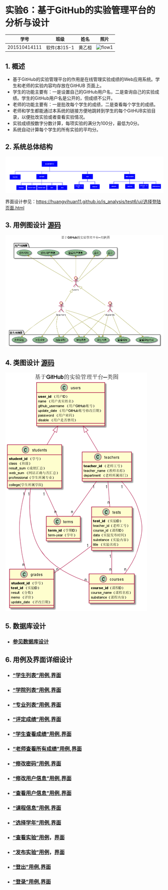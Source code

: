 # 实验6：基于GitHub的实验管理平台的分析与设计
|学号|班级|姓名|照片|
|:-------:|:-------------: | :----------:|:---:|
|201510414111|软件(本)15-1|黄乙桓|![flow1](../head.jpg)|

## 1. 概述
- 基于GitHub的实验管理平台的作用是在线管理实验成绩的Web应用系统。学生和老师的实验内容均存放在GitHUB
页面上。
- 学生的功能主要有：一是设置自己的GitHub用户名，二是查询自己的实验成绩。学生的GitHub用户名是公开的，但成绩不公开。
- 老师的功能主要有：一是批改每个学生的成绩，二是查看每个学生的成绩。
- 老师和学生都能通过本系统的链接方便地跳转到学生的每个GitHUB实验目录，以便批改实验或者查看实验情况。
- 实验成绩按数字分数计算，每项实验的满分为100分，最低为0分。
- 系统自动计算每个学生的所有实验的平均分。

## 2. 系统总体结构
![flow1](./系统总体结构图.png)

界面设计参见：https://huangyihuan11.github.io/is_analysis/test6/ui/选择登陆页面.html

## 3. 用例图设计 [源码](./src/UseCase.puml)
![](UseCase1.png)

## 4. 类图设计 [源码](./src/class.puml)
![](class6.png)

## 5. 数据库设计
- ### [参见数据库设计](./数据库设计.md)

## 6. 用例及界面详细设计
- ### [“学生列表”用例](./用例/学生列表.md),[界面](https://huangyihuan11.github.io/is_analysis/test6/ui/学生列表.html)
- ### [“学院列表”用例](./用例/学院列表.md),[界面](https://huangyihuan11.github.io/is_analysis/test6/ui/学生列表.html)
- ### [“专业列表”用例](./用例/专业列表.md),[界面](https://huangyihuan11.github.io/is_analysis/test6/ui/学生列表.html)
- ### [“评定成绩”用例](./用例/评定成绩.md),[界面](https://huangyihuan11.github.io/is_analysis/test6/ui/评定成绩.html)
- ### [“学生查看成绩”用例](./用例/学生查看成绩.md),[界面](https://huangyihuan11.github.io/is_analysis/test6/ui/查看自己成绩.html)
- ### [“老师查看所有成绩”用例](./用例/老师查看所有成绩.md),[界面](https://huangyihuan11.github.io/is_analysis/test6/ui/查看所有学生成绩.html)
- ### [“修改密码”用例](./用例/修改密码.md),[界面](https://huangyihuan11.github.io/is_analysis/test6/ui/密码修改.html)
- ### [“修改用户信息”用例](./用例/修改用户信息.md),[界面](https://huangyihuan11.github.io/is_analysis/test6/ui/修改用户信息.html)
- ### [“查看用户信息”用例](./用例/查看用户信息.md),[界面](https://huangyihuan11.github.io/is_analysis/test6/ui/个人信息.html)
- ### [“课程信息”用例](用例/课程信息.md),[界面](https://huangyihuan11.github.io/is_analysis/test6/ui/评定成绩.html)
- ### [“选择学年”用例](./用例/选学期.md),[界面](https://huangyihuan11.io/is_analysis/test6/ui/评定成绩.html)
- ### [“查看实验”用例](./用例/查看实验.md)，[界面](https://huangyihuan11.github.io/is_analysis/test6/ui/查看实验内容.html)
- ### [“发布实验”用例](./用例/发布实验.md)，[界面](https://huangyihuan11.github.io/is_analysis/test6/ui/发布实验.html)
- ### [“登出”用例](./用例/登出.md),[界面](https://huangyihuan11github.io/is_analysis/test6/ui/教师主页面.html)
- ### [“登录”用例](./用例/登录.md),[界面](https://huangyihuan11.github.io/is_analysis/test6/ui/选择角色登陆.html)


